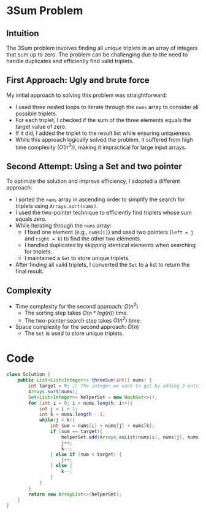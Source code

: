 # 3Sum Problem

## Intuition
The 3Sum problem involves finding all unique triplets in an array of integers that sum up to zero. The problem can be challenging due to the need to handle duplicates and efficiently find valid triplets.

## First Approach: Ugly and brute force
My initial approach to solving this problem was straightforward:
- I used three nested loops to iterate through the `nums` array to consider all possible triplets.
- For each triplet, I checked if the sum of the three elements equals the target value of zero.
- If it did, I added the triplet to the result list while ensuring uniqueness.
- While this approach logically solved the problem, it suffered from high time complexity $(O(n^3))$, making it impractical for large input arrays.

## Second Attempt: Using a Set and two pointer
To optimize the solution and improve efficiency, I adopted a different approach:
- I sorted the `nums` array in ascending order to simplify the search for triplets using `Arrays.sort(nums)`.
- I used the two-pointer technique to efficiently find triplets whose sum equals zero.
- While iterating through the `nums` array:
    - I fixed one element (e.g., `nums[i]`) and used two pointers (`left = j` and `right = k`) to find the other two elements.
    - I handled duplicates by skipping identical elements when searching for triplets.
    - I maintained a `Set` to store unique triplets.
- After finding all valid triplets, I converted the `Set` to a list to return the final result.

## Complexity
- Time complexity for the second approach: $O(n^2)$
    - The sorting step takes $O(n*log(n))$ time.
    - The two-pointer search step takes $O(n^2)$ time.
- Space complexity for the second approach: $O(n)$
    - The `Set` is used to store unique triplets.

# Code
```java
class Solution {
    public List<List<Integer>> threeSum(int[] nums) {
        int target = 0; // The integer we want to get by adding 3 entries
        Arrays.sort(nums);
        Set<List<Integer>> helperSet = new HashSet<>();
        for (int i = 0; i < nums.length; i++){
            int j = i + 1;
            int k = nums.length - 1;
            while(j < k){
                int sum = nums[i] + nums[j] + nums[k];
                if (sum == target){
                    helperSet.add(Arrays.asList(nums[i], nums[j], nums[k]));
                    j++;
                    k--;
                } else if (sum < target) {
                    j++;
                } else {
                    k--;
                }
            }
        }
        return new ArrayList<>(helperSet);
    }
}
